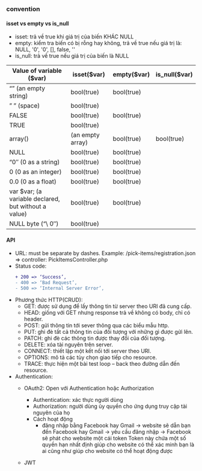 ### convention
 #### isset vs empty vs is_null
 - isset: trả về true khi giá trị của biến KHÁC NULL
 - empty: kiểm tra biến có bị rỗng hay không, trả về true nếu giá trị là: NULL, '0', '0', [], false, ''
 - is_null: trả về true nếu giá trị của biến là NULL
 
| Value of variable ($var)	| isset($var)	| empty($var)	| is_null($var) |
|--------------|-------|--------------|--------------|
| “” (an empty string) | 	bool(true) | 	bool(true)	| |
| ” ” (space) |	bool(true) |	 	 
| FALSE	| bool(true)	| bool(true)	 
| TRUE	| bool(true)	 	 
| array() | (an empty array)	| bool(true)	| bool(true)	 
| NULL	|	bool(true)	| bool(true)
| “0″ (0 as a string)	| bool(true) |	bool(true)	 
| 0 (0 as an integer)	| bool(true)	| bool(true)	 
| 0.0 (0 as a float)	| bool(true)	| bool(true)	 
| var $var; (a variable declared, but without a value)	| bool(true)	| bool(true)
| NULL byte (“\ 0″)	 | bool(true)	 	 
 
 #### API
   - URL: must be separate by dashes. Example: /pick-items/registration.json => controller: PickItemsController.php
   - Status code:
     ```diff
     + 200 => ‘Success’,
     - 400 => ‘Bad Request’,
     - 500 => ‘Internal Server Error’,
     ```
   - Phương thức HTTP(CRUD):
     - GET: được sử dụng để lấy thông tin từ server theo URI đã cung cấp.
     - HEAD: giống với GET nhưng response trả về không có body, chỉ có header.
     - POST: gửi thông tin tới sever thông qua các biểu mẫu http.
     - PUT: ghi đè tất cả thông tin của đối tượng với những gì được gửi lên.
     - PATCH: ghi đè các thông tin được thay đổi của đối tượng.
     - DELETE: xóa tài nguyên trên server.
     - CONNECT: thiết lập một kết nối tới server theo URI.
     - OPTIONS: mô tả các tùy chọn giao tiếp cho resource.
     - TRACE: thực hiện một bài test loop – back theo đường dẫn đến resource.
   - Authentication:
     - OAuth2: Open với Authentication hoặc Authorization
       - Authentication: xác thực người dùng
       - Authorization: người dùng ủy quyền cho ứng dụng truy cập tài nguyên của họ
       - Cách hoạt động
          - đăng nhập bằng Facebook hay Gmail -> website sẽ dẫn bạn đến Facebook hay Gmail -> yêu cầu đăng nhập -> Facebook sẽ phát cho website một cái token Token này chứa một số quyền hạn nhất định giúp cho website có thể xác minh bạn là ai cũng như giúp cho website có thể hoạt động được
         
     - JWT
